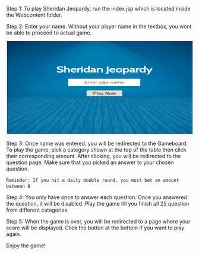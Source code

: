 
Step 1: To play Sheridan Jeopardy, run the index.jsp which is located inside the Webcontent folder.

Step 2: Enter your name. Without your player name in the textbox, you wont be able to proceed to actual game.
<center> <img src="ScreenShot/index.png" height="250px" width="500px"> </center>

Step 3: Once name was entered, you will be redirected to the Gameboard. To play the game, pick a category shown at the top of the table then click their corresponding
	amount. After clicking, you will be redirected to the question page. Make sure that you picked an answer to your chosen question. 

	Reminder: If you hit a daily double round, you must bet an amount between 0 

Step 4: You only have once to answer each question. Once you answered the question, it will be disabled. Play the game till you finish all 25 question from different
	categories.

Step 5: When the game is over, you will be redirected to a page where your score will be displayed. Click the button at the bottom if you want to play again.



Enjoy the game!
